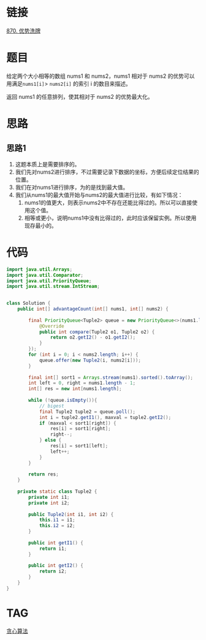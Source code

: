# 链接

[870. 优势洗牌](https://leetcode.cn/problems/advantage-shuffle/)

# 题目

给定两个大小相等的数组 nums1 和 nums2，nums1 相对于 nums2 的优势可以用满足`nums1[i]`> `nums2[i]` 的索引 i 的数目来描述。

返回 nums1 的任意排列，使其相对于 nums2 的优势最大化。

# 思路

## 思路1
1. 这题本质上是需要排序的。
2. 我们先对nums2进行排序，不过需要记录下数据的坐标，方便后续定位结果的位置。
3. 我们在对nums1进行排序，为的是找到最大值。
4. 我们从nums1的最大值开始与nums2的最大值进行比较，有如下情况：
	1. nums1的值更大，则表示nums2中不存在还能比得过的。所以可以直接使用这个值。
	2. 相等或更小，说明nums1中没有比得过的，此时应该保留实例。所以使用现存最小的。


# 代码

```java
import java.util.Arrays;  
import java.util.Comparator;  
import java.util.PriorityQueue;  
import java.util.stream.IntStream;  
  

class Solution {  
    public int[] advantageCount(int[] nums1, int[] nums2) {  
  
        final PriorityQueue<Tuple2> queue = new PriorityQueue<>(nums1.length, new Comparator<Tuple2>() {  
            @Override  
            public int compare(Tuple2 o1, Tuple2 o2) {  
                return o2.getI2() - o1.getI2();  
            }  
        });  
        for (int i = 0; i < nums2.length; i++) {  
            queue.offer(new Tuple2(i, nums2[i]));  
        }  
  
        final int[] sort1 = Arrays.stream(nums1).sorted().toArray();  
        int left = 0, right = nums1.length - 1;  
        int[] res = new int[nums1.length];  
  
        while (!queue.isEmpty()){  
            // bigest  
            final Tuple2 tuple2 = queue.poll();  
            int i = tuple2.getI1(), maxval = tuple2.getI2();  
            if (maxval < sort1[right]) {  
                res[i] = sort1[right];  
                right--;  
            } else {  
                res[i] = sort1[left];  
                left++;  
            }  
        }  
  
        return res;  
    }  
  
    private static class Tuple2 {  
        private int i1;  
        private int i2;  
  
        public Tuple2(int i1, int i2) {  
            this.i1 = i1;  
            this.i2 = i2;  
        }  
  
        public int getI1() {  
            return i1;  
        }  
  
        public int getI2() {  
            return i2;  
        }  
    }  
}
```

# TAG

[贪心算法](贪心算法.md)